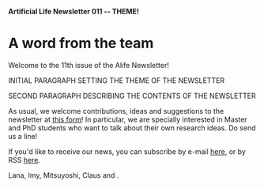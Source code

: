 **Artificial Life Newsletter 011 -- THEME!**

# A word from the team

Welcome to the 11th issue of the Alife Newsletter!

INITIAL PARAGRAPH SETTING THE THEME OF THE NEWSLETTER

SECOND PARAGRAPH DESCRIBING THE CONTENTS OF THE NEWSLETTER



As usual, we welcome contributions, ideas and suggestions to the
newsletter at [this form](https://forms.gle/jv7FdtdbWVTaTFGd9)! In
particular, we are specially interested in Master and PhD students who
want to talk about their own research ideas. Do send us a line!

If you'd like to receive our news, you can subscribe by e-mail
[here](https://forms.gle/QpQ68xhvSMt4wiv89), or by RSS
[here](https://alife-newsletter.github.io/Newsletter/RSS.xml).

Lana, Imy, Mitsuyoshi, Claus and .

